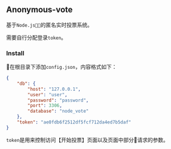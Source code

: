 ## Anonymous-vote

基于`Node.js`的匿名实时投票系统。

需要自行分配登录`token`。

### Install

在根目录下添加`config.json`，内容格式如下：
```json
{
    "db": {
        "host": "127.0.0.1",
        "user": "user",
        "password": "password",
        "port": 3306,
        "database": "node_vote"
    },
    "token": "ae0fdb6f2512df5fcf712da4ed7b5daf"
}
```

`token`是用来控制访问【开始投票】页面以及页面中部分请求的参数。